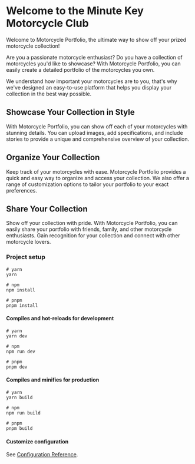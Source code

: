 # Welcome to the Minute Key Motorcycle Club

Welcome to Motorcycle Portfolio, the ultimate way to show off your prized motorcycle collection!

Are you a passionate motorcycle enthusiast? Do you have a collection of motorcycles you'd like to showcase? With Motorcycle Portfolio, you can easily create a detailed portfolio of the motorcycles you own.

We understand how important your motorcycles are to you, that's why we've designed an easy-to-use platform that helps you display your collection in the best way possible.

## Showcase Your Collection in Style

With Motorcycle Portfolio, you can show off each of your motorcycles with stunning details. You can upload images, add specifications, and include stories to provide a unique and comprehensive overview of your collection.

## Organize Your Collection

Keep track of your motorcycles with ease. Motorcycle Portfolio provides a quick and easy way to organize and access your collection. We also offer a range of customization options to tailor your portfolio to your exact preferences.

## Share Your Collection

Show off your collection with pride. With Motorcycle Portfolio, you can easily share your portfolio with friends, family, and other motorcycle enthusiasts. Gain recognition for your collection and connect with other motorcycle lovers.

### Project setup

```
# yarn
yarn

# npm
npm install

# pnpm
pnpm install
```

#### Compiles and hot-reloads for development

```
# yarn
yarn dev

# npm
npm run dev

# pnpm
pnpm dev
```

#### Compiles and minifies for production

```
# yarn
yarn build

# npm
npm run build

# pnpm
pnpm build
```

#### Customize configuration

See [Configuration Reference](https://vitejs.dev/config/).
